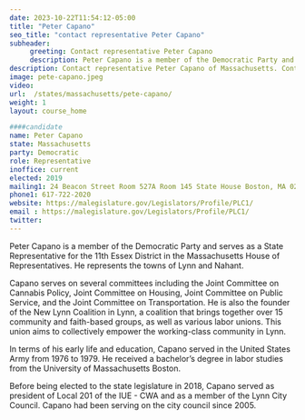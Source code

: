 ```yaml
---
date: 2023-10-22T11:54:12-05:00
title: "Peter Capano"
seo_title: "contact representative Peter Capano"
subheader:
     greeting: Contact representative Peter Capano
     description: Peter Capano is a member of the Democratic Party and serves as a State Representative for the 11th Essex District in the Massachusetts House of Representatives. He represents the towns of Lynn and Nahant.
description: Contact representative Peter Capano of Massachusetts. Contact information for Peter Capano includes email address, phone number, and mailing address.
image: pete-capano.jpeg
video:
url:  /states/massachusetts/pete-capano/
weight: 1
layout: course_home

####candidate
name: Peter Capano
state: Massachusetts
party: Democratic
role: Representative
inoffice: current
elected: 2019
mailing1: 24 Beacon Street Room 527A Room 145 State House Boston, MA 02133
phone1: 617-722-2020
website: https://malegislature.gov/Legislators/Profile/PLC1/
email : https://malegislature.gov/Legislators/Profile/PLC1/
twitter:
---
```


Peter Capano is a member of the Democratic Party and serves as a State Representative for the 11th Essex District in the Massachusetts House of Representatives. He represents the towns of Lynn and Nahant.

Capano serves on several committees including the Joint Committee on Cannabis Policy, Joint Committee on Housing, Joint Committee on Public Service, and the Joint Committee on Transportation. He is also the founder of the New Lynn Coalition in Lynn, a coalition that brings together over 15 community and faith-based groups, as well as various labor unions. This union aims to collectively empower the working-class community in Lynn.

In terms of his early life and education, Capano served in the United States Army from 1976 to 1979. He received a bachelor’s degree in labor studies from the University of Massachusetts Boston.

Before being elected to the state legislature in 2018, Capano served as president of Local 201 of the IUE - CWA and as a member of the Lynn City Council. Capano had been serving on the city council since 2005.
